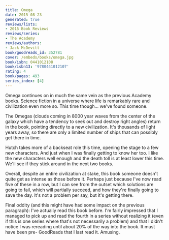 ```yaml
---
title: Omega
date: 2015-08-23
generated: true
reviews/lists:
- 2015 Book Reviews
reviews/series:
- The Academy
reviews/authors:
- Jack McDevitt
book/goodreads_id: 352781
cover: /embeds/books/omega.jpg
book/isbn: 0441012108
book/isbn13: '9780441012107'
rating: 4
book/pages: 493
series_index: [4]
---
```

Omega continues on in much the same vein as the previous Academy books. Science fiction in a universe where life is remarkably rare and civilization even more so. This time though... we've found someone.  

The Omegas (clouds coming in 8000 year waves from the center of the galaxy which have a tendency to seek out and destroy right angles) return in the book, pointing directly to a new civilization. It's thousands of light years away, so there are only a limited number of ships that can possibly get there in time.  

<!--more-->

Hutch takes more of a backseat role this time, opening the stage to a few new characters. And just when I was finally getting to know her too. I like the new characters well enough and the death toll is at least lower this time. We'll see if they stick around in the next two books.  

Overall, despite an entire civilization at stake, this book someone doesn't quite get as intense as those before it. Perhaps just because I've now read five of these in a row, but I can see from the outset which solutions are going to fail, which will partially succeed, and how they're finally going to save the day. It's not a problem per say, but it's getting there.  

Final oddity (and this might have had some impact on the previous paragraph): I've actually read this book before. I'm fairly impressed that I managed to pick up and read the fourth in a series without realizing it (even if this is one series where that's not necessarily a problem) and that I didn't notice I was rereading until about 20% of the way into the book. It must have been pre- GoodReads that I last read it. Amusing.